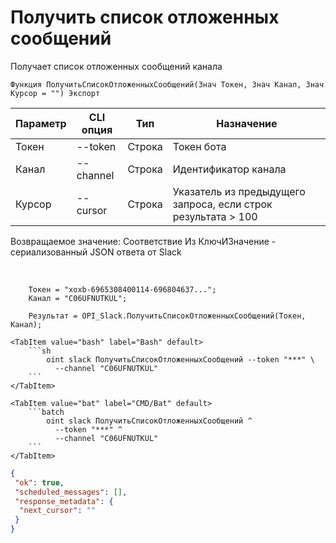 ﻿---
sidebar_position: 5
---

# Получить список отложенных сообщений
 Получает список отложенных сообщений канала



`Функция ПолучитьСписокОтложенныхСообщений(Знач Токен, Знач Канал, Знач Курсор = "") Экспорт`

  | Параметр | CLI опция | Тип | Назначение |
  |-|-|-|-|
  | Токен | --token | Строка | Токен бота |
  | Канал | --channel | Строка | Идентификатор канала |
  | Курсор | --cursor | Строка | Указатель из предыдущего запроса, если строк результата > 100 |

  
  Возвращаемое значение:   Соответствие Из КлючИЗначение - сериализованный JSON ответа от Slack

<br/>




```bsl title="Пример кода"
    Токен = "xoxb-6965308400114-696804637...";
    Канал = "C06UFNUTKUL";

    Результат = OPI_Slack.ПолучитьСписокОтложенныхСообщений(Токен, Канал);
```
    

 <Tabs>
  
    <TabItem value="bash" label="Bash" default>
        ```sh
            oint slack ПолучитьСписокОтложенныхСообщений --token "***" \
              --channel "C06UFNUTKUL"
        ```
    </TabItem>
  
    <TabItem value="bat" label="CMD/Bat" default>
        ```batch
            oint slack ПолучитьСписокОтложенныхСообщений ^
              --token "***" ^
              --channel "C06UFNUTKUL"
        ```
    </TabItem>
</Tabs>


```json title="Результат"
{
 "ok": true,
 "scheduled_messages": [],
 "response_metadata": {
  "next_cursor": ""
 }
}
```
